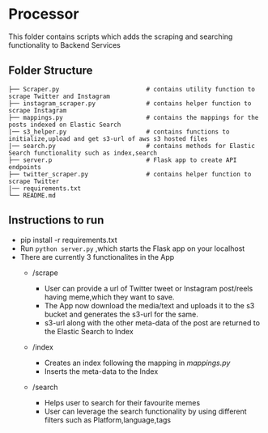 # Processor

This folder contains scripts which adds the scraping and searching functionality to Backend Services

## Folder Structure

    ├── Scraper.py                        # contains utility function to scrape Twitter and Instagram
    ├── instagram_scraper.py              # contains helper function to scrape Instagram        
    ├── mappings.py                       # contains the mappings for the posts indexed on Elastic Search 
    |── s3_helper.py                      # contains functions to initialize,upload and get s3-url of aws s3 hosted files
    |── search.py                         # contains methods for Elastic Search functionality such as index,search
    ├── server.p                          # Flask app to create API endpoints
    ├── twitter_scraper.py                # contains helper function to scrape Twitter
    |── requirements.txt
    └── README.md                   
    
    
## Instructions to run

- pip install -r requirements.txt
- Run `python server.py` ,which starts the Flask app on your localhost
- There are currently 3 functionalites in the App
  - /scrape
      - User can provide a url of Twitter tweet or Instagram post/reels having meme,which they want to save.
      - The App now download the media/text and uploads it to the s3 bucket and generates the s3-url for the same.
      - s3-url along with the other meta-data of the post are returned to the Elastic Search to Index
      
  - /index
      - Creates an index following the mapping in _mappings.py_
      - Inserts the meta-data to the Index
      
  - /search
      - Helps user to search for their favourite memes
      - User can leverage the search functionality by using different filters such as Platform,language,tags


  
